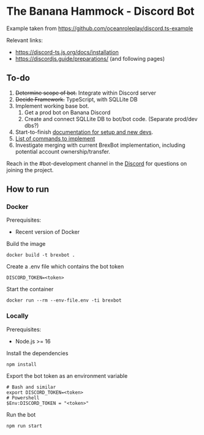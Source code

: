  # The Banana Hammock - Discord Bot

Example taken from https://github.com/oceanroleplay/discord.ts-example

Relevant links:
* https://discord-ts.js.org/docs/installation
* https://discordjs.guide/preparations/ (and following pages)

## To-do

 1. ~~Determine scope of bot.~~ Integrate within Discord server
 2. ~~Decide Framework.~~ TypeScript, with SQLLite DB
 3. Implement working base bot.
     1. Get a prod bot on Banana Discord
     2. Create and connect SQLLite DB to bot/bot code. (Separate prod/dev dbs?)
 4. Start-to-finish [documentation for setup and new devs](https://github.com/Brexbot/DiscordBot/tree/main/docs#getting-started). 
 5. [List of commands to implement](https://docs.google.com/spreadsheets/d/1Y9Z3YJUqWFB-CPGZUzIvDEc6tC9hR0jwobJfzH18eD0/edit#gid=2132467532)
 6. Investigate merging with current BrexBot implementation, including potential account ownership/transfer.


Reach in the #bot-development channel in the [Discord](https://discord.gg/brex) for questions on joining the project.

## How to run
### Docker
Prerequisites:
* Recent version of Docker

Build the image
```shell
docker build -t brexbot .
```

Create a .env file which contains the bot token
```
DISCORD_TOKEN=<token>
```

Start the container
```shell
docker run --rm --env-file.env -ti brexbot
```

### Locally
Prerequisites:
* Node.js >= 16

Install the dependencies
```shell
npm install
```

Export the bot token as an environment variable
```shell
# Bash and similar
export DISCORD_TOKEN=<token>
# Powershell 
$Env:DISCORD_TOKEN = "<token>"
```

Run the bot
```shell
npm run start
```

